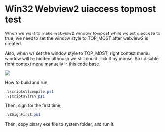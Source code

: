# Win32 Webview2 uiaccess topmost test

When we want to make webview2 window tompost while we set uiaccess to true, we need to set the window style to TOP_MOST after webview2 is created.

Also, when we set the window style to TOP_MOST, right context memu window will be hidden although we still could click it by mouse. So I disable right context menu manually in this code base.

![](https://i.postimg.cc/C158gdPJ/image.png)

How to build and run,

```powershell
.\scripts\lcompile.ps1
.\scripts\lrun.ps1
```

Then, sign for the first time,

```powershell
.\ZSignFirst.ps1
```

Then, copy binary exe file to system folder, and run it.
